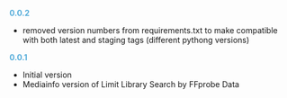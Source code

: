 
**<span style="color:#56adda">0.0.2</span>**
- removed version numbers from requirements.txt to make compatible with both latest and staging tags (different pythong versions)

**<span style="color:#56adda">0.0.1</span>**
- Initial version
- Mediainfo version of Limit Library Search by FFprobe Data
